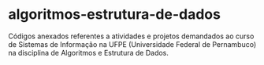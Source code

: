 # algoritmos-estrutura-de-dados
Códigos anexados referentes a atividades e projetos demandados ao curso de Sistemas de Informação na UFPE (Universidade Federal de Pernambuco) na disciplina de Algoritmos e Estrutura de Dados.
